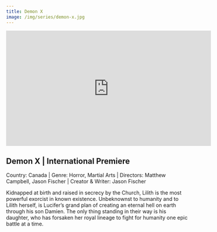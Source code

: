 ```yaml
---
title: Demon X
image: /img/series/demon-x.jpg
---
```

<iframe width="560" height="315" src="https://www.youtube.com/embed/LJ_6gJ1UBdk?controls=1" frameborder="0" allow="accelerometer; autoplay; encrypted-media; gyroscope; picture-in-picture" allowfullscreen></iframe>

## Demon X | International Premiere
Country: Canada | Genre: Horror, Martial Arts | Directors: Matthew Campbell, Jason Fischer | Creator & Writer: Jason Fischer

Kidnapped at birth and raised in secrecy by the Church, Lilith is the most powerful exorcist in known existence. Unbeknownst to humanity and to Lilith herself, is Lucifer’s grand plan of creating an eternal hell on earth through his son Damien. The only thing standing in their way is his daughter, who has forsaken her royal lineage to fight for humanity one epic battle at a time.